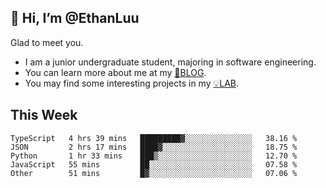 ## 👋 Hi, I’m @EthanLuu

Glad to meet you.

- I am a junior undergraduate student, majoring in software engineering.
- You can learn more about me at my [📝BLOG](https://blog.ethanloo.cn).
- You may find some interesting projects in my [💡LAB](https://lab.ethanloo.cn).

## This Week
<!--START_SECTION:waka-->
```text
TypeScript   4 hrs 39 mins   █████████▓░░░░░░░░░░░░░░░   38.16 % 
JSON         2 hrs 17 mins   ████▓░░░░░░░░░░░░░░░░░░░░   18.75 % 
Python       1 hr 33 mins    ███▒░░░░░░░░░░░░░░░░░░░░░   12.70 % 
JavaScript   55 mins         ██░░░░░░░░░░░░░░░░░░░░░░░   07.58 % 
Other        51 mins         █▓░░░░░░░░░░░░░░░░░░░░░░░   07.06 % 
```
<!--END_SECTION:waka-->

